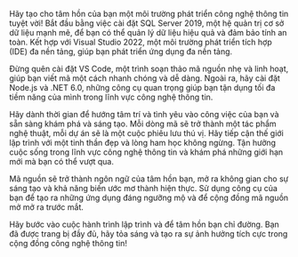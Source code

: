 Hãy tạo cho tâm hồn của bạn một môi trường phát triển công nghệ thông tin tuyệt vời! Bắt đầu bằng việc cài đặt SQL Server 2019, một hệ quản trị cơ sở dữ liệu mạnh mẽ, để bạn có thể quản lý dữ liệu hiệu quả và đảm bảo tính an toàn. Kết hợp với Visual Studio 2022, một môi trường phát triển tích hợp (IDE) đa nền tảng, giúp bạn phát triển ứng dụng đa nền tảng.

Đừng quên cài đặt VS Code, một trình soạn thảo mã nguồn nhẹ và linh hoạt, giúp bạn viết mã một cách nhanh chóng và dễ dàng. Ngoài ra, hãy cài đặt Node.js và .NET 6.0, những công cụ quan trọng giúp bạn tận dụng tối đa tiềm năng của mình trong lĩnh vực công nghệ thông tin.

Hãy dành thời gian để hướng tâm trí và tình yêu vào công việc của bạn và sẵn sàng khám phá và sáng tạo. Mỗi dòng mã sẽ trở thành một tác phẩm nghệ thuật, mỗi dự án sẽ là một cuộc phiêu lưu thú vị. Hãy tiếp cận thế giới lập trình với một tinh thần đẹp và lòng ham học không ngừng. Tận hưởng cuộc sống trong lĩnh vực công nghệ thông tin và khám phá những giới hạn mới mà bạn có thể vượt qua.

Mã nguồn sẽ trở thành ngôn ngữ của tâm hồn bạn, mở ra không gian cho sự sáng tạo và khả năng biến ước mơ thành hiện thực. Sử dụng công cụ của bạn để tạo ra những ứng dụng đáng ngưỡng mộ và để cộng đồng mã nguồn mở mở ra trước mắt.

Hãy bước vào cuộc hành trình lập trình và để tâm hồn bạn chỉ đường. Bạn đã được trang bị đầy đủ, hãy tỏa sáng và tạo ra sự ảnh hưởng tích cực trong cộng đồng công nghệ thông tin!